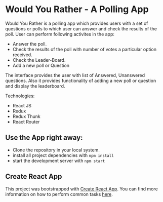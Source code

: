 # Would You Rather - A Polling App

Would You Rather is a polling app which provides users with a set of questions or polls to which user can answer and check the results of the poll. User can 
perform following activites in the app:

* Answer the poll.
* Check the results of the poll with number of votes a particular option received.
* Check the Leader-Board.
* Add a new poll or Question

The interface provides the user with list of Answered, Unanswered questions. Also it provides functionality of adding a new poll or question and display the leaderboard.

Technologies:

* React JS
* Redux
* Redux Thunk
* React Router


## Use the App right away:

* Clone the repository in your local system.
* install all project dependencies with `npm install`
* start the development server with `npm start`

## Create React App

This project was bootstrapped with [Create React App](https://github.com/facebookincubator/create-react-app). You can find more information on how to perform common tasks [here](https://github.com/facebookincubator/create-react-app/blob/master/packages/react-scripts/template/README.md).
